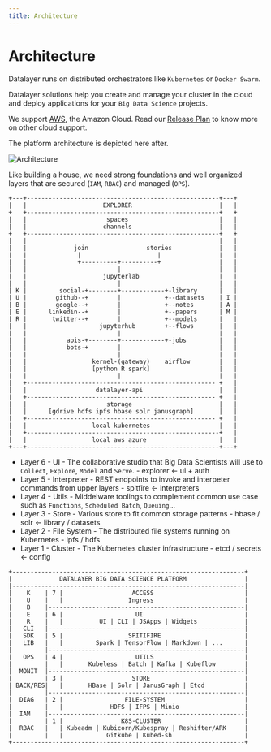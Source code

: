 ```yaml
---
title: Architecture
---
```


# Architecture

Datalayer runs on distributed orchestrators like `Kubernetes` or `Docker Swarm`.

Datalayer solutions help you create and manage your cluster in the cloud and deploy applications for your `Big Data Science` projects.

We support [AWS](https://aws.amazon.com), the Amazon Cloud. Read our [Release Plan](/releases/plan.md) to know more on other cloud support. 

The platform architecture is depicted here after.

![Architecture](/_images/what/architecture.svg)

Like building a house, we need strong foundations and well organized layers that are secured (`IAM`, `RBAC`) and managed (`OPS`).

```
+---+-----------------------------------------------------+---+
|   |                     EXPLORER                        |   |
+   +-----------------------------------------------------+   +
|   |                      spaces                         |   |
|   |                     channels                        |   |
+   +-----------------------------------------------------+   +
|   |                                                     |   |
|   |             join                stories             |   |
|   |              |                     |                |   |
|   |              +----------+----------+                |   |
|   |                         |                           |   |
|   |                     jupyterlab                      |   |
|   |                         |                           |   |
| K |         social-+--------+------------+-library      |   |
| U |        github--+        |            +--datasets    | I |
| B |        google--+        |            +--notes       | A |
| E |      linkedin--+        |            +--papers      | M |
| R |       twitter--+        |            +--models      |   |
|   |                    jupyterhub        +--flows       |   |
|   |                         |                           |   |
|   |           apis-+--------+------------+-jobs         |   |
|   |           bots-+        |                           |   |
|   |                         |                           |   |
|   |                  kernel-(gateway)    airflow        |   |
|   |                  [python R spark]                   |   |
|   |                         |                           |   |
|   +---------------------------------------------------- +   |
|   |                   datalayer-api                     |   |
|   +---------------------------------------------------- +   |
|   |                      storage                        |   |
|   |      [gdrive hdfs ipfs hbase solr janusgraph]       |   |
|   +---------------------------------------------------- +   |
|   |                  local kubernetes                   |   |
|   +-----------------------------------------------------+   |
|   |                  local aws azure                    |   |
+---+-----------------------------------------------------+---+
```

+ Layer 6 - UI - The collaborative studio that Big Data Scientists will use to `Collect`, `Explore`, `Model` and `Serve`. - explorer <- ui + auth
+ Layer 5 - Interpreter - REST endpoints to invoke and interpeter commands from upper layers - spitfire <- interpreters
+ Layer 4 - Utils - Middelware toolings to complement common use case such as `Functions`, `Scheduled Batch`, `Queuing`...
+ Layer 3 - Store - Various store to fit common storage patterns - hbase / solr <- library / datasets
+ Layer 2 - File System - The distributed file systems running on Kubernetes - ipfs / hdfs 
+ Layer 1 - Cluster - The Kubernetes cluster infrastructure - etcd / secrets <- config

```
+----------------------------------------------------------------+
|             DATALAYER BIG DATA SCIENCE PLATFORM                |
|----------------------------------------------------------------|
|    K    | 7 |                   ACCESS                         |
|    U    |   |                  Ingress                         |
|    B    |------------------------------------------------------|
|    E    | 6 |                    UI                            |
|    R    |   |          UI | CLI | JSApps | Widgets             |
|   CLI   |------------------------------------------------------|
|   SDK   | 5 |                  SPITIFIRE                       |
|   LIB   |   |         Spark | TensorFlow | Markdown | ...      |
|         |------------------------------------------------------|
|   OPS   | 4 |                    UTILS                         |
|         |   |       Kubeless | Batch | Kafka | Kubeflow        |
|  MONIT  |------------------------------------------------------|
|         | 3 |                   STORE                          |
| BACK/RES|   |       HBase | Solr | JanusGraph | Etcd           |
|         |------------------------------------------------------|
|  DIAG   | 2 |                 FILE-SYSTEM                      |
|         |   |             HDFS | IFPS | Minio                  |
|  IAM    |------------------------------------------------------|
|         | 1 |                K8S-CLUSTER                       |
|  RBAC   |   | Kubeadm | Kubicorn/Kubespray | Reshifter/ARK     |
|         |   |            Gitkube | Kubed-sh                    |
+----------------------------------------------------------------+
```

